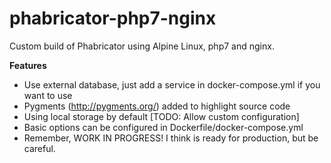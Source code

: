 # phabricator-php7-nginx
Custom build of Phabricator using Alpine Linux, php7 and nginx.

__Features__
* Use external database, just add a service in docker-compose.yml if you want to use 
* Pygments (http://pygments.org/) added to highlight source code
* Using local storage by default [TODO: Allow custom configuration]
* Basic options can be configured in Dockerfile/docker-compose.yml
* Remember, WORK IN PROGRESS! I think is ready for production, but be careful.
